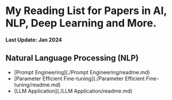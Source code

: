 # My Reading List for Papers in AI, NLP, Deep Learning and More.

#### Last Update: Jan 2024

## Natural Language Processing (NLP)

 - [Prompt Engineering](./Prompt Engineering/readme.md)
 - [Parameter Efficient Fine-tuning](./Parameter Efficient Fine-tuning/readme.md)
 - [LLM Application](./LLM Application/readme.md)
